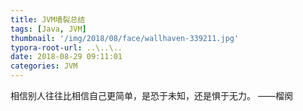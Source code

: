 ```yaml
---
title: JVM墙裂总结
tags: [Java, JVM]
thumbnail: '/img/2018/08/face/wallhaven-339211.jpg'
typora-root-url: ..\..\..
date: 2018-08-29 09:11:01
categories: JVM
---
```


相信别人往往比相信自己更简单，是恐于未知，还是惧于无力。											——榴阕






